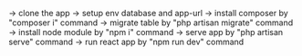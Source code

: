 -> clone the app
-> setup env database and app-url
-> install composer by  "composer i" command
-> migrate table by "php artisan migrate" command 
-> install node module by "npm i" command 
-> serve app by "php artisan serve" command 
-> run react app by "npm run dev" command